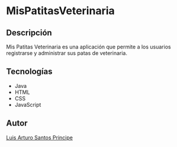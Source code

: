 # MisPatitasVeterinaria
## Descripción
Mis Patitas Veterinaria es una aplicación que permite a los usuarios registrarse y administrar sus patas de veterinaria.

## Tecnologías
* Java
* HTML
* CSS
* JavaScript

## Autor
[Luis Arturo Santos Principe](https://github.com/luis-ar)

